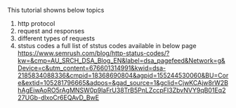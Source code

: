 This tutorial showns below topics
1. http protocol
2. request and responses
3. different types of requests
4. ststus codes
   a full list of ststus codes available in below page
   https://www.semrush.com/blog/http-status-codes/?kw=&cmp=AU_SRCH_DSA_Blog_EN&label=dsa_pagefeed&Network=g&Device=c&utm_content=676601314991&kwid=dsa-2185834088336&cmpid=18368690804&agpid=155244530060&BU=Core&extid=105281796665&adpos=&gad_source=1&gclid=CjwKCAjw8rW2BhAgEiwAoRO5rAgMNSW0p9laFrU38TrB5PnLZccpFI3ZbvNVY9qB01Eq227UGb-dlxoCr6EQAvD_BwE
   

